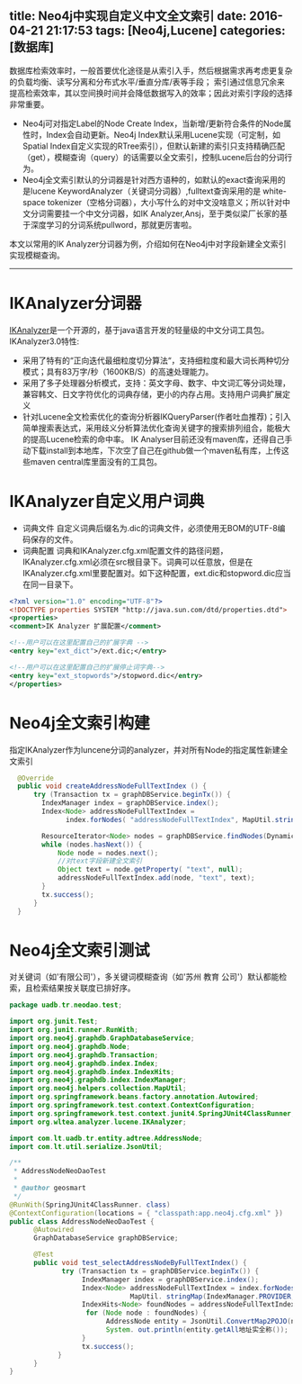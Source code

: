 title: Neo4j中实现自定义中文全文索引
date: 2016-04-21 21:17:53
tags: [Neo4j,Lucene]
categories: [数据库]
---
数据库检索效率时，一般首要优化途径是从索引入手，然后根据需求再考虑更复杂的负载均衡、读写分离和分布式水平/垂直分库/表等手段；
索引通过信息冗余来提高检索效率，其以空间换时间并会降低数据写入的效率；因此对索引字段的选择非常重要。
* Neo4j可对指定Label的Node Create Index，当新增/更新符合条件的Node属性时，Index会自动更新。Neo4j Index默认采用Lucene实现（可定制，如Spatial Index自定义实现的RTree索引），但默认新建的索引只支持精确匹配（get），模糊查询（query）的话需要以全文索引，控制Lucene后台的分词行为。  
* Neo4j全文索引默认的分词器是针对西方语种的，如默认的exact查询采用的是lucene KeywordAnalyzer（关键词分词器）,fulltext查询采用的是 white-space tokenizer（空格分词器），大小写什么的对中文没啥意义；所以针对中文分词需要挂一个中文分词器，如IK Analyzer,Ansj，至于类似梁厂长家的基于深度学习的分词系统pullword，那就更厉害啦。   

本文以常用的IK Analyzer分词器为例，介绍如何在Neo4j中对字段新建全文索引实现模糊查询。
- - -
<!-- more -->

# IKAnalyzer分词器
[IKAnalyzer](https://github.com/wks/ik-analyzer)是一个开源的，基于java语言开发的轻量级的中文分词工具包。
IKAnalyzer3.0特性:
* 采用了特有的“正向迭代最细粒度切分算法“，支持细粒度和最大词长两种切分模式；具有83万字/秒（1600KB/S）的高速处理能力。
* 采用了多子处理器分析模式，支持：英文字母、数字、中文词汇等分词处理，兼容韩文、日文字符优化的词典存储，更小的内存占用。支持用户词典扩展定义
* 针对Lucene全文检索优化的查询分析器IKQueryParser(作者吐血推荐)；引入简单搜索表达式，采用歧义分析算法优化查询关键字的搜索排列组合，能极大的提高Lucene检索的命中率。
IK Analyser目前还没有maven库，还得自己手动下载install到本地库，下次空了自己在github做一个maven私有库，上传这些maven central库里面没有的工具包。

# IKAnalyzer自定义用户词典
* 词典文件
自定义词典后缀名为.dic的词典文件，必须使用无BOM的UTF-8编码保存的文件。  
* 词典配置
词典和IKAnalyzer.cfg.xml配置文件的路径问题，IKAnalyzer.cfg.xml必须在src根目录下。词典可以任意放，但是在IKAnalyzer.cfg.xml里要配置对。如下这种配置，ext.dic和stopword.dic应当在同一目录下。
```xml
<?xml version="1.0" encoding="UTF-8"?>
<!DOCTYPE properties SYSTEM "http://java.sun.com/dtd/properties.dtd">
<properties>  
<comment>IK Analyzer 扩展配置</comment>

<!--用户可以在这里配置自己的扩展字典 -->
<entry key="ext_dict">/ext.dic;</entry>

<!--用户可以在这里配置自己的扩展停止词字典-->
<entry key="ext_stopwords">/stopword.dic</entry>
</properties>
```

# Neo4j全文索引构建
指定IKAnalyzer作为luncene分词的analyzer，并对所有Node的指定属性新建全文索引
```java
  @Override
  public void createAddressNodeFullTextIndex () {
      try (Transaction tx = graphDBService.beginTx()) {
        IndexManager index = graphDBService.index();
        Index<Node> addressNodeFullTextIndex =
              index.forNodes( "addressNodeFullTextIndex", MapUtil.stringMap(IndexManager.PROVIDER, "lucene", "analyzer", IKAnalyzer.class.getName()));

        ResourceIterator<Node> nodes = graphDBService.findNodes(DynamicLabel.label( "AddressNode"));
        while (nodes.hasNext()) {
            Node node = nodes.next();
            //对text字段新建全文索引
            Object text = node.getProperty( "text", null);
            addressNodeFullTextIndex.add(node, "text", text);
        }
        tx.success();
      }
  }
```
# Neo4j全文索引测试
对关键词（如'有限公司'），多关键词模糊查询（如'苏州 教育 公司'）默认都能检索，且检索结果按关联度已排好序。
``` java
package uadb.tr.neodao.test;

import org.junit.Test;
import org.junit.runner.RunWith;
import org.neo4j.graphdb.GraphDatabaseService;
import org.neo4j.graphdb.Node;
import org.neo4j.graphdb.Transaction;
import org.neo4j.graphdb.index.Index;
import org.neo4j.graphdb.index.IndexHits;
import org.neo4j.graphdb.index.IndexManager;
import org.neo4j.helpers.collection.MapUtil;
import org.springframework.beans.factory.annotation.Autowired;
import org.springframework.test.context.ContextConfiguration;
import org.springframework.test.context.junit4.SpringJUnit4ClassRunner;
import org.wltea.analyzer.lucene.IKAnalyzer;

import com.lt.uadb.tr.entity.adtree.AddressNode;
import com.lt.util.serialize.JsonUtil;

/**
 * AddressNodeNeoDaoTest
 *
 * @author geosmart
 */
@RunWith(SpringJUnit4ClassRunner. class)
@ContextConfiguration(locations = { "classpath:app.neo4j.cfg.xml" })
public class AddressNodeNeoDaoTest {
      @Autowired
      GraphDatabaseService graphDBService;

      @Test
      public void test_selectAddressNodeByFullTextIndex() {
             try (Transaction tx = graphDBService.beginTx()) {
                  IndexManager index = graphDBService.index();
                  Index<Node> addressNodeFullTextIndex = index.forNodes("addressNodeFullTextIndex" ,
                              MapUtil. stringMap(IndexManager.PROVIDER, "lucene", "analyzer" , IKAnalyzer.class.getName()));
                  IndexHits<Node> foundNodes = addressNodeFullTextIndex.query("text" , "苏州 教育 公司" );
                   for (Node node : foundNodes) {
                        AddressNode entity = JsonUtil.ConvertMap2POJO(node.getAllProperties(), AddressNode. class, false, true);
                        System. out.println(entity.getAll地址实全称());
                  }
                  tx.success();
            }
      }
}
```
